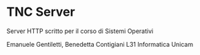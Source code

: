 # TNC Server

Server HTTP scritto per il corso di Sistemi Operativi

Emanuele Gentiletti, Benedetta Contigiani
L31 Informatica Unicam